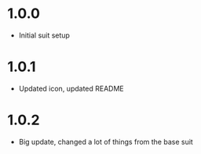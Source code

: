 # 1.0.0
- Initial suit setup

# 1.0.1
- Updated icon, updated README

# 1.0.2
- Big update, changed a lot of things from the base suit